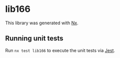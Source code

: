 # lib166

This library was generated with [Nx](https://nx.dev).


## Running unit tests

Run `nx test lib166` to execute the unit tests via [Jest](https://jestjs.io).


